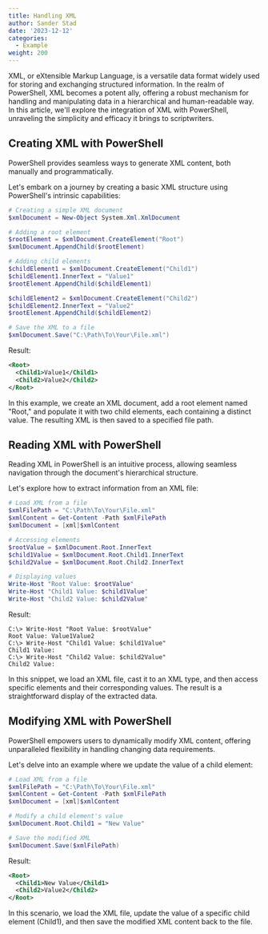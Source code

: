 ```yaml
---
title: Handling XML
author: Sander Stad
date: '2023-12-12'
categories:
  - Example
weight: 200
---
```


XML, or eXtensible Markup Language, is a versatile data format widely used for storing and exchanging structured information. In the realm of PowerShell, XML becomes a potent ally, offering a robust mechanism for handling and manipulating data in a hierarchical and human-readable way. In this article, we'll explore the integration of XML with PowerShell, unraveling the simplicity and efficacy it brings to scriptwriters.

## Creating XML with PowerShell

PowerShell provides seamless ways to generate XML content, both manually and programmatically. 

Let's embark on a journey by creating a basic XML structure using PowerShell's intrinsic capabilities:

```powershell
# Creating a simple XML document
$xmlDocument = New-Object System.Xml.XmlDocument

# Adding a root element
$rootElement = $xmlDocument.CreateElement("Root")
$xmlDocument.AppendChild($rootElement)

# Adding child elements
$childElement1 = $xmlDocument.CreateElement("Child1")
$childElement1.InnerText = "Value1"
$rootElement.AppendChild($childElement1)

$childElement2 = $xmlDocument.CreateElement("Child2")
$childElement2.InnerText = "Value2"
$rootElement.AppendChild($childElement2)

# Save the XML to a file
$xmlDocument.Save("C:\Path\To\Your\File.xml")
```

Result:

```xml
<Root>
  <Child1>Value1</Child1>
  <Child2>Value2</Child2>
</Root>
```

In this example, we create an XML document, add a root element named "Root," and populate it with two child elements, each containing a distinct value. The resulting XML is then saved to a specified file path.

## Reading XML with PowerShell

Reading XML in PowerShell is an intuitive process, allowing seamless navigation through the document's hierarchical structure. 

Let's explore how to extract information from an XML file:

```powershell
# Load XML from a file
$xmlFilePath = "C:\Path\To\Your\File.xml"
$xmlContent = Get-Content -Path $xmlFilePath
$xmlDocument = [xml]$xmlContent

# Accessing elements
$rootValue = $xmlDocument.Root.InnerText
$child1Value = $xmlDocument.Root.Child1.InnerText
$child2Value = $xmlDocument.Root.Child2.InnerText

# Displaying values
Write-Host "Root Value: $rootValue"
Write-Host "Child1 Value: $child1Value"
Write-Host "Child2 Value: $child2Value"
```

Result:

```
C:\> Write-Host "Root Value: $rootValue"
Root Value: Value1Value2
C:\> Write-Host "Child1 Value: $child1Value"
Child1 Value:
C:\> Write-Host "Child2 Value: $child2Value"
Child2 Value:
```

In this snippet, we load an XML file, cast it to an XML type, and then access specific elements and their corresponding values. The result is a straightforward display of the extracted data.

## Modifying XML with PowerShell

PowerShell empowers users to dynamically modify XML content, offering unparalleled flexibility in handling changing data requirements. 

Let's delve into an example where we update the value of a child element:

```powershell
# Load XML from a file
$xmlFilePath = "C:\Path\To\Your\File.xml"
$xmlContent = Get-Content -Path $xmlFilePath
$xmlDocument = [xml]$xmlContent

# Modify a child element's value
$xmlDocument.Root.Child1 = "New Value"

# Save the modified XML
$xmlDocument.Save($xmlFilePath)
```

Result:

```xml
<Root>
  <Child1>New Value</Child1>
  <Child2>Value2</Child2>
</Root>
```

In this scenario, we load the XML file, update the value of a specific child element (Child1), and then save the modified XML content back to the file.